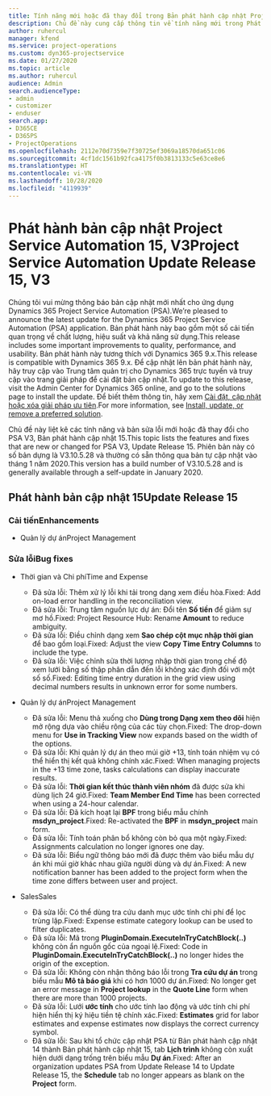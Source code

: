 ```yaml
---
title: Tính năng mới hoặc đã thay đổi trong Bản phát hành cập nhật Project Service Automation 15, V3
description: Chủ đề này cung cấp thông tin về tính năng mới trong Phát hành bản cập nhật Project Service Automation 15, V3.
author: ruhercul
manager: kfend
ms.service: project-operations
ms.custom: dyn365-projectservice
ms.date: 01/27/2020
ms.topic: article
ms.author: ruhercul
audience: Admin
search.audienceType:
- admin
- customizer
- enduser
search.app:
- D365CE
- D365PS
- ProjectOperations
ms.openlocfilehash: 2112e70d7359e7f30725ef3069a18570da651c06
ms.sourcegitcommit: 4cf1dc1561b92fca4175f0b3813133c5e63ce8e6
ms.translationtype: HT
ms.contentlocale: vi-VN
ms.lasthandoff: 10/28/2020
ms.locfileid: "4119939"
---
```

# <a name="project-service-automation-update-release-15-v3"></a><span data-ttu-id="f2d6d-103">Phát hành bản cập nhật Project Service Automation 15, V3</span><span class="sxs-lookup"><span data-stu-id="f2d6d-103">Project Service Automation Update Release 15, V3</span></span>

<span data-ttu-id="f2d6d-104">Chúng tôi vui mừng thông báo bản cập nhật mới nhất cho ứng dụng Dynamics 365 Project Service Automation (PSA).</span><span class="sxs-lookup"><span data-stu-id="f2d6d-104">We’re pleased to announce the latest update for the Dynamics 365 Project Service Automation (PSA) application.</span></span> <span data-ttu-id="f2d6d-105">Bản phát hành này bao gồm một số cải tiến quan trọng về chất lượng, hiệu suất và khả năng sử dụng.</span><span class="sxs-lookup"><span data-stu-id="f2d6d-105">This release includes some important improvements to quality, performance, and usability.</span></span> <span data-ttu-id="f2d6d-106">Bản phát hành này tương thích với Dynamics 365 9.x.</span><span class="sxs-lookup"><span data-stu-id="f2d6d-106">This release is compatible with Dynamics 365 9.x.</span></span> <span data-ttu-id="f2d6d-107">Để cập nhật lên bản phát hành này, hãy truy cập vào Trung tâm quản trị cho Dynamics 365 trực tuyến và truy cập vào trang giải pháp để cài đặt bản cập nhật.</span><span class="sxs-lookup"><span data-stu-id="f2d6d-107">To update to this release, visit the Admin Center for Dynamics 365 online, and go to the solutions page to install the update.</span></span> <span data-ttu-id="f2d6d-108">Để biết thêm thông tin, hãy xem [Cài đặt, cập nhật hoặc xóa giải pháp ưu tiên](https://docs.microsoft.com/power-platform/admin/install-remove-preferred-solution).</span><span class="sxs-lookup"><span data-stu-id="f2d6d-108">For more information, see [Install, update, or remove a preferred solution](https://docs.microsoft.com/power-platform/admin/install-remove-preferred-solution).</span></span>

<span data-ttu-id="f2d6d-109">Chủ đề này liệt kê các tính năng và bản sửa lỗi mới hoặc đã thay đổi cho PSA V3, Bản phát hành cập nhật 15.</span><span class="sxs-lookup"><span data-stu-id="f2d6d-109">This topic lists the features and fixes that are new or changed for PSA V3, Update Release 15.</span></span> <span data-ttu-id="f2d6d-110">Phiên bản này có số bản dựng là V3.10.5.28 và thường có sẵn thông qua bản tự cập nhật vào tháng 1 năm 2020.</span><span class="sxs-lookup"><span data-stu-id="f2d6d-110">This version has a build number of V3.10.5.28 and is generally available through a self-update in January 2020.</span></span>

## <a name="update-release-15"></a><span data-ttu-id="f2d6d-111">Phát hành bản cập nhật 15</span><span class="sxs-lookup"><span data-stu-id="f2d6d-111">Update Release 15</span></span> 

### <a name="enhancements"></a><span data-ttu-id="f2d6d-112">Cải tiến</span><span class="sxs-lookup"><span data-stu-id="f2d6d-112">Enhancements</span></span>

- <span data-ttu-id="f2d6d-113">Quản lý dự án</span><span class="sxs-lookup"><span data-stu-id="f2d6d-113">Project Management</span></span>

### <a name="bug-fixes"></a><span data-ttu-id="f2d6d-114">Sửa lỗi</span><span class="sxs-lookup"><span data-stu-id="f2d6d-114">Bug fixes</span></span>

- <span data-ttu-id="f2d6d-115">Thời gian và Chi phí</span><span class="sxs-lookup"><span data-stu-id="f2d6d-115">Time and Expense</span></span>

  - <span data-ttu-id="f2d6d-116">Đã sửa lỗi: Thêm xử lý lỗi khi tải trong dạng xem điều hòa.</span><span class="sxs-lookup"><span data-stu-id="f2d6d-116">Fixed: Add on-load error handling in the reconciliation view.</span></span>
  - <span data-ttu-id="f2d6d-117">Đã sửa lỗi: Trung tâm nguồn lực dự án: Đổi tên **Số tiền** để giảm sự mơ hồ.</span><span class="sxs-lookup"><span data-stu-id="f2d6d-117">Fixed: Project Resource Hub: Rename **Amount** to reduce ambiguity.</span></span>
  - <span data-ttu-id="f2d6d-118">Đã sửa lỗi: Điều chỉnh dạng xem **Sao chép cột mục nhập thời gian** để bao gồm loại.</span><span class="sxs-lookup"><span data-stu-id="f2d6d-118">Fixed: Adjust the view **Copy Time Entry Columns** to include the type.</span></span>
  - <span data-ttu-id="f2d6d-119">Đã sửa lỗi: Việc chỉnh sửa thời lượng nhập thời gian trong chế độ xem lưới bằng số thập phân dẫn đến lỗi không xác định đối với một số số.</span><span class="sxs-lookup"><span data-stu-id="f2d6d-119">Fixed: Editing time entry duration in the grid view using decimal numbers results in unknown error for some numbers.</span></span>

- <span data-ttu-id="f2d6d-120">Quản lý dự án</span><span class="sxs-lookup"><span data-stu-id="f2d6d-120">Project Management</span></span>

  - <span data-ttu-id="f2d6d-121">Đã sửa lỗi: Menu thả xuống cho **Dùng trong Dạng xem theo dõi** hiện mở rộng dựa vào chiều rộng của các tùy chọn.</span><span class="sxs-lookup"><span data-stu-id="f2d6d-121">Fixed: The drop-down menu for **Use in Tracking View** now expands based on the width of the options.</span></span>
  - <span data-ttu-id="f2d6d-122">Đã sửa lỗi: Khi quản lý dự án theo múi giờ +13, tính toán nhiệm vụ có thể hiển thị kết quả không chính xác.</span><span class="sxs-lookup"><span data-stu-id="f2d6d-122">Fixed: When managing projects in the +13 time zone, tasks calculations can display inaccurate results.</span></span>
  - <span data-ttu-id="f2d6d-123">Đã sửa lỗi: **Thời gian kết thúc thành viên nhóm** đã được sửa khi dùng lịch 24 giờ.</span><span class="sxs-lookup"><span data-stu-id="f2d6d-123">Fixed: **Team Member End Time** has been corrected when using a 24-hour calendar.</span></span>
  - <span data-ttu-id="f2d6d-124">Đã sửa lỗi: Đã kích hoạt lại **BPF** trong biểu mẫu chính **msdyn_project**.</span><span class="sxs-lookup"><span data-stu-id="f2d6d-124">Fixed: Re-activated the **BPF** in **msdyn_project** main form.</span></span>
  - <span data-ttu-id="f2d6d-125">Đã sửa lỗi: Tính toán phân bổ không còn bỏ qua một ngày.</span><span class="sxs-lookup"><span data-stu-id="f2d6d-125">Fixed: Assignments calculation no longer ignores one day.</span></span>
  - <span data-ttu-id="f2d6d-126">Đã sửa lỗi: Biểu ngữ thông báo mới đã được thêm vào biểu mẫu dự án khi múi giờ khác nhau giữa người dùng và dự án.</span><span class="sxs-lookup"><span data-stu-id="f2d6d-126">Fixed: A new notification banner has been added to the project form when the time zone differs between user and project.</span></span>

- <span data-ttu-id="f2d6d-127">Sales</span><span class="sxs-lookup"><span data-stu-id="f2d6d-127">Sales</span></span>

  - <span data-ttu-id="f2d6d-128">Đã sửa lỗi: Có thể dùng tra cứu danh mục ước tính chi phí để lọc trùng lặp.</span><span class="sxs-lookup"><span data-stu-id="f2d6d-128">Fixed: Expense estimate category lookup can be used to filter duplicates.</span></span>
  - <span data-ttu-id="f2d6d-129">Đã sửa lỗi: Mã trong **PluginDomain.ExecuteInTryCatchBlock(..)** không còn ẩn nguồn gốc của ngoại lệ.</span><span class="sxs-lookup"><span data-stu-id="f2d6d-129">Fixed: Code in **PluginDomain.ExecuteInTryCatchBlock(..)** no longer hides the origin of the exception.</span></span>
  - <span data-ttu-id="f2d6d-130">Đã sửa lỗi: Không còn nhận thông báo lỗi trong **Tra cứu dự án** trong biểu mẫu **Mô tả báo giá** khi có hơn 1000 dự án.</span><span class="sxs-lookup"><span data-stu-id="f2d6d-130">Fixed: No longer get an error message in **Project lookup** in the **Quote Line** form when there are more than 1000 projects.</span></span>
  - <span data-ttu-id="f2d6d-131">Đã sửa lỗi: Lưới **ước tính** cho ước tính lao động và ước tính chi phí hiện hiển thị ký hiệu tiền tệ chính xác.</span><span class="sxs-lookup"><span data-stu-id="f2d6d-131">Fixed: **Estimates** grid for labor estimates and expense estimates now displays the correct currency symbol.</span></span>
  - <span data-ttu-id="f2d6d-132">Đã sửa lỗi: Sau khi tổ chức cập nhật PSA từ Bản phát hành cập nhật 14 thành Bản phát hành cập nhật 15, tab **Lịch trình** không còn xuất hiện dưới dạng trống trên biểu mẫu **Dự án**.</span><span class="sxs-lookup"><span data-stu-id="f2d6d-132">Fixed: After an organization updates PSA from Update Release 14 to Update Release 15, the **Schedule** tab no longer appears as blank on the **Project** form.</span></span>
